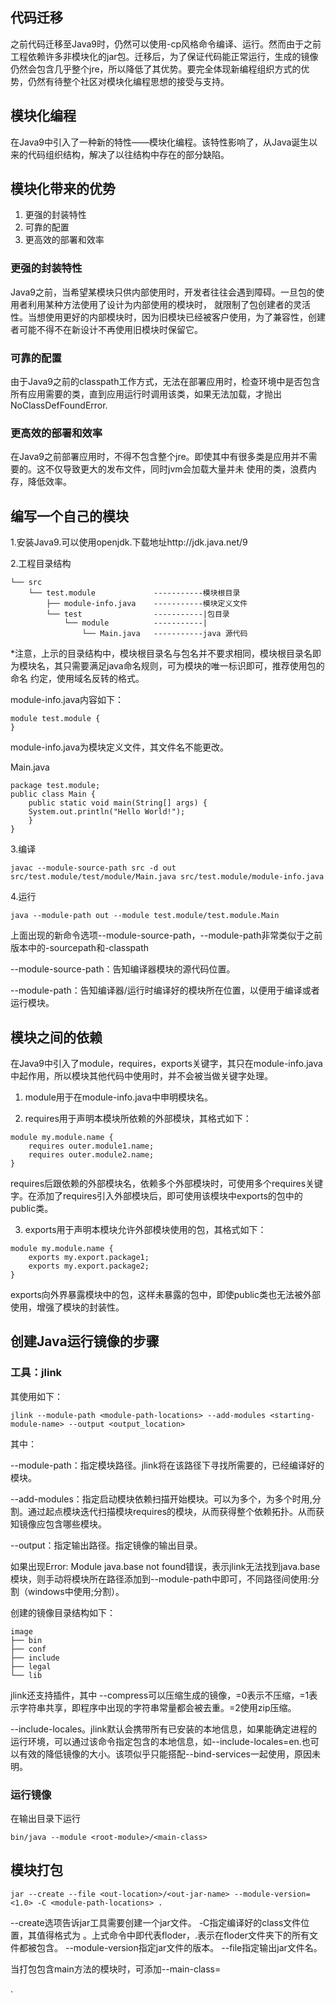 ## 代码迁移
之前代码迁移至Java9时，仍然可以使用-cp风格命令编译、运行。然而由于之前工程依赖许多非模块化的jar包。迁移后，为了保证代码能正常运行，生成的镜像仍然会包含几乎整个jre，所以降低了其优势。要完全体现新编程组织方式的优势，仍然有待整个社区对模块化编程思想的接受与支持。

## 模块化编程
在Java9中引入了一种新的特性——模块化编程。该特性影响了，从Java诞生以来的代码组织结构，解决了以往结构中存在的部分缺陷。

## 模块化带来的优势
1. 更强的封装特性
1. 可靠的配置
1. 更高效的部署和效率

### 更强的封装特性
Java9之前，当希望某模块只供内部使用时，开发者往往会遇到障碍。一旦包的使用者利用某种方法使用了设计为内部使用的模块时，
就限制了包创建者的灵活性。当想使用更好的内部模块时，因为旧模块已经被客户使用，为了兼容性，创建者可能不得不在新设计不再使用旧模块时保留它。

### 可靠的配置
由于Java9之前的classpath工作方式，无法在部署应用时，检查环境中是否包含所有应用需要的类，直到应用运行时调用该类，如果无法加载，才抛出
NoClassDefFoundError.

### 更高效的部署和效率
在Java9之前部署应用时，不得不包含整个jre。即使其中有很多类是应用并不需要的。这不仅导致更大的发布文件，同时jvm会加载大量并未
使用的类，浪费内存，降低效率。

## 编写一个自己的模块
1.安装Java9.可以使用openjdk.下载地址http://jdk.java.net/9

2.工程目录结构
```
└── src
    └── test.module             -----------模块根目录
        ├── module-info.java    -----------模块定义文件
        └── test                -----------|包目录
            └── module          -----------|
                └── Main.java   -----------java 源代码
```
*注意，上示的目录结构中，模块根目录名与包名并不要求相同，模块根目录名即为模块名，其只需要满足java命名规则，可为模块的唯一标识即可，推荐使用包的命名
约定，使用域名反转的格式。

module-info.java内容如下：
``` 
module test.module {
}
```
module-info.java为模块定义文件，其文件名不能更改。

Main.java
```
package test.module;
public class Main {
    public static void main(String[] args) {
	System.out.println("Hello World!");
    }
}
```

3.编译
```
javac --module-source-path src -d out src/test.module/test/module/Main.java src/test.module/module-info.java
```

4.运行
```
java --module-path out --module test.module/test.module.Main
```
上面出现的新命令选项--module-source-path，--module-path非常类似于之前版本中的-sourcepath和-classpath

--module-source-path：告知编译器模块的源代码位置。

--module-path：告知编译器/运行时编译好的模块所在位置，以便用于编译或者运行模块。

## 模块之间的依赖
在Java9中引入了module，requires，exports关键字，其只在module-info.java中起作用，所以模块其他代码中使用时，并不会被当做关键字处理。
1. module用于在module-info.java中申明模块名。

2. requires用于声明本模块所依赖的外部模块，其格式如下：
```
module my.module.name {
    requires outer.module1.name;
    requires outer.module2.name;
}
```
requires后跟依赖的外部模块名，依赖多个外部模块时，可使用多个requires关键字。在添加了requires引入外部模块后，即可使用该模块中exports的包中的public类。

3. exports用于声明本模块允许外部模块使用的包，其格式如下：
```
module my.module.name {
    exports my.export.package1;
    exports my.export.package2;
}
```
exports向外界暴露模块中的包，这样未暴露的包中，即使public类也无法被外部使用，增强了模块的封装性。

## 创建Java运行镜像的步骤
### 工具：jlink
其使用如下：
```
jlink --module-path <module-path-locations> --add-modules <starting-module-name> --output <output_location>
```
其中：

--module-path：指定模块路径。jlink将在该路径下寻找所需要的，已经编译好的模块。

--add-modules：指定启动模块依赖扫描开始模块。可以为多个，为多个时用,分割。通过起点模块迭代扫描模块requires的模块，从而获得整个依赖拓扑。从而获知镜像应包含哪些模块。

--output：指定输出路径。指定镜像的输出目录。

如果出现Error: Module java.base not found错误，表示jlink无法找到java.base模块，则手动将模块所在路径添加到--module-path中即可，不同路径间使用:分割（windows中使用;分割）。

创建的镜像目录结构如下：
```
image
├── bin
├── conf
├── include
├── legal
└── lib
```

jlink还支持插件，其中
--compress可以压缩生成的镜像，=0表示不压缩，=1表示字符串共享，即程序中出现的字符串常量都会被去重。=2使用zip压缩。

--include-locales。jlink默认会携带所有已安装的本地信息，如果能确定进程的运行环境，可以通过该命令指定包含的本地信息，如--include-locales=en.也可以有效的降低镜像的大小。该项似乎只能搭配--bind-services一起使用，原因未明。

### 运行镜像
在输出目录下运行
```
bin/java --module <root-module>/<main-class>
```

## 模块打包
```
jar --create --file <out-location>/<out-jar-name> --module-version=<1.0> -C <module-path-locations> .
```
--create选项告诉jar工具需要创建一个jar文件。
-C指定编译好的class文件位置，其值得格式为<folder> <file>。上式命令中<module-path-locations>即代表floder，.表示在floder文件夹下的所有文件都被包含。
--module-version指定jar文件的版本。
--file指定输出jar文件名。

当打包包含main方法的模块时，可添加--main-class=<main class>.
